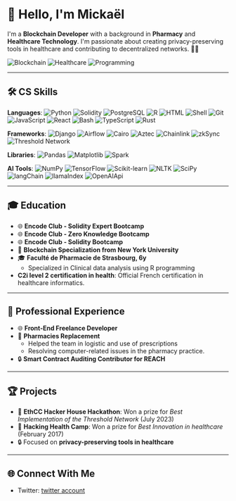 # 👋 Hello, I'm Mickaël

I'm a **Blockchain Developer** with a background in **Pharmacy** and **Healthcare Technology**. I'm passionate about creating privacy-preserving tools in healthcare and contributing to decentralized networks. 👨‍💻

![Blockchain](https://img.shields.io/badge/Blockchain-Solidity-blue)
![Healthcare](https://img.shields.io/badge/Healthcare-Pharmacy-green)
![Programming](https://img.shields.io/badge/Code-Python%20%7C%20R-yellow)

---

## 🛠 CS Skills

**Languages**: 
![Python](https://img.shields.io/badge/-Python-3776AB?style=flat&logo=python&logoColor=white)
![Solidity](https://img.shields.io/badge/-Solidity-363636?style=flat&logo=solidity&logoColor=white)
![PostgreSQL](https://img.shields.io/badge/-PostgreSQL-336791?style=flat&logo=postgresql&logoColor=white)
![R](https://img.shields.io/badge/-R-276DC3?style=flat&logo=r&logoColor=white)
![HTML](https://img.shields.io/badge/-HTML-E34F26?style=flat&logo=html5&logoColor=white)
![Shell](https://img.shields.io/badge/-Shell-4EAA25?style=flat&logo=gnu-bash&logoColor=white)
![Git](https://img.shields.io/badge/-Git-F05032?style=flat&logo=git&logoColor=white)
![JavaScript](https://img.shields.io/badge/-JavaScript-F7DF1E?style=flat&logo=javascript&logoColor=black)
![React](https://img.shields.io/badge/-React-61DAFB?style=flat&logo=react&logoColor=black)
![Bash](https://img.shields.io/badge/-Bash-4EAA25?style=flat&logo=gnu-bash&logoColor=white)
![TypeScript](https://img.shields.io/badge/-TypeScript-3178C6?style=flat&logo=typescript&logoColor=white)
![Rust](https://img.shields.io/badge/-Rust-000000?style=flat&logo=rust&logoColor=white)

**Frameworks**:
![Django](https://img.shields.io/badge/-Django-092E20?style=flat&logo=django&logoColor=white)
![Airflow](https://img.shields.io/badge/-Airflow-017CEE?style=flat&logo=apache-airflow&logoColor=white)
![Cairo](https://img.shields.io/badge/-Cairo-20232A?style=flat) 
![Aztec](https://img.shields.io/badge/-Aztec-7F5AB6?style=flat) 
![Chainlink](https://img.shields.io/badge/-Chainlink-375BD5?style=flat&logo=chainlink&logoColor=white)
![zkSync](https://img.shields.io/badge/-zkSync-3AB6D1?style=flat) 
![Threshold Network](https://img.shields.io/badge/-Threshold%20Network-555555?style=flat) 


**Libraries**: 
![Pandas](https://img.shields.io/badge/-Pandas-150458?style=flat&logo=pandas&logoColor=white)
![Matplotlib](https://img.shields.io/badge/-Matplotlib-0131B4?style=flat&logo=matplotlib&logoColor=white)
![Spark](https://img.shields.io/badge/-Spark-E25A1C?style=flat&logo=apache-spark&logoColor=white)


**AI Tools**:
![NumPy](https://img.shields.io/badge/-NumPy-013243?style=flat&logo=numpy&logoColor=white)
![TensorFlow](https://img.shields.io/badge/-TensorFlow-FF6F00?style=flat&logo=tensorflow&logoColor=white)
![Scikit-learn](https://img.shields.io/badge/-Scikit--learn-F7931E?style=flat&logo=scikit-learn&logoColor=white)
![NLTK](https://img.shields.io/badge/-NLTK-20232A?style=flat)
![SciPy](https://img.shields.io/badge/-SciPy-8CAAE6?style=flat&logo=scipy&logoColor=white)
![langChain](https://img.shields.io/badge/-langChain-20232A?style=flat)
![llamaIndex](https://img.shields.io/badge/-llamaIndex-20232A?style=flat)
![OpenAIApi](https://img.shields.io/badge/-OpenAIApi-20232A?style=flat)

---

## 🎓 Education

- 🌐 **Encode Club - Solidity Expert Bootcamp** 
- 🌐 **Encode Club - Zero Knowledge Bootcamp** 
- 🌐 **Encode Club - Solidity Bootcamp** 
- 📜 **Blockchain Specialization from New York University** 
- 🎓 **Faculté de Pharmacie de Strasbourg, 6y** 
  - Specialized in Clinical data analysis using R programming
- **C2i level 2 certification in health**: Official French certification in healthcare informatics.
---

## 💼 Professional Experience

- 🌐 **Front-End Freelance Developer**
- 💊 **Pharmacies Replacement**
  - Helped the team in logistic and use of prescriptions 
  - Resolving computer-related issues in the pharmacy practice.
- 🔒 **Smart Contract Auditing Contributor for REACH**

---

## 🏆 Projects

- 🏅 **EthCC Hacker House Hackathon**: Won a prize for *Best Implementation of the Threshold Network* (July 2023)
- 🏅 **Hacking Health Camp**: Won a prize for *Best Innovation in healthcare* (February 2017)
- 🔒 Focused on **privacy-preserving tools in healthcare**

---

## 🌐 Connect With Me

- Twitter: [twitter account](https://twitter.com/mickael_rtdev)
